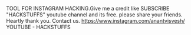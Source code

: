 TOOL FOR INSTAGRAM HACKING.Give me a credit like SUBSCRIBE "HACKSTUFFS" youtube channel and its free.
please share your friends. Heartly thank you.
Contact us.
https://www.instagram.com/anantvisvesh/
YOUTUBE - HACKSTUFFS
